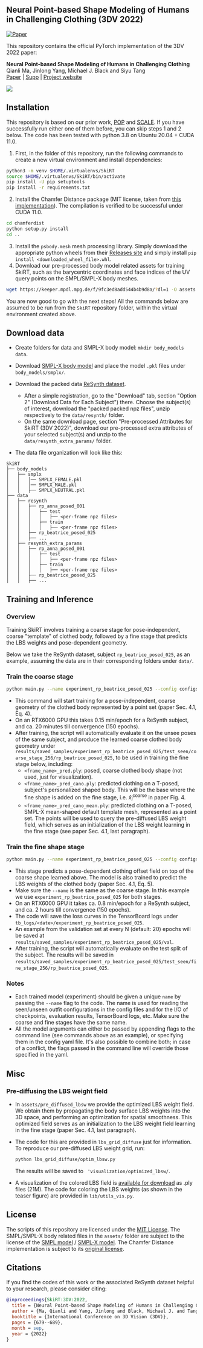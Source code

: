 ## Neural Point-based Shape Modeling of Humans in Challenging Clothing (3DV 2022)

[![Paper](https://img.shields.io/badge/arXiv-Paper-b31b1b.svg)](https://arxiv.org/abs/2109.01137)

This repository contains the official PyTorch implementation of the 3DV 2022 paper:

**Neural Point-based Shape Modeling of Humans in Challenging Clothing** <br>
Qianli Ma, Jinlong Yang, Michael J. Black and Siyu Tang <br>[Paper](https://ps.is.mpg.de/uploads_file/attachment/attachment/695/SkiRT_main_paper.pdf) | [Supp](https://ps.is.mpg.de/uploads_file/attachment/attachment/696/SkiRT_supp.pdf) | [Project website](https://qianlim.github.io/SkiRT) 

![](teasers/SkiRT_teaser.png)



## Installation

This repository is based on our prior work, [POP](https://github.com/qianlim/POP) and [SCALE](https://github.com/qianlim/SCALE). If you have successfully run either one of them before, you can skip steps 1 and 2 below. The code has been tested with python 3.8 on Ubuntu 20.04 + CUDA 11.0.

1. First, in the folder of this repository, run the following commands to create a new virtual environment and install dependencies:

```bash
python3 -m venv $HOME/.virtualenvs/SkiRT
source $HOME/.virtualenvs/SkiRT/bin/activate
pip install -U pip setuptools
pip install -r requirements.txt
```

2. Install the Chamfer Distance package (MIT license, taken from [this implementation](https://github.com/krrish94/chamferdist/tree/97051583f6fe72d5d4a855696dbfda0ea9b73a6a)). The compilation is verified to be successful under CUDA 11.0.

```bash
cd chamferdist
python setup.py install
cd ..
```

3. Install the `psbody.mesh` mesh processing library. Simply download the appropriate python wheels from their [Releases site](https://github.com/MPI-IS/mesh/releases) and simply install `pip install <downloaded_wheel_file>.whl`.
4. Download our pre-processed body model related assets for training SkiRT, such as the barycentric coordinates and face indices of the UV query points on the SMPL/SMPL-X body meshes. 

```bash
wget https://keeper.mpdl.mpg.de/f/9fc3ed8add544b4b9d8a/?dl=1 -O assets.zip && unzip assets.zip -d assets && rm assets.zip
```

You are now good to go with the next steps! All the commands below are assumed to be run from the `SkiRT` repository folder, within the virtual environment created above. 



## Download data

- Create folders for data and SMPL-X body model: `mkdir body_models data`.
- Download [SMPL-X body model](https://smpl-x.is.tue.mpg.de/) and place the model `.pkl` files under `body_models/smplx/`.
- Download the packed data [ReSynth dataset](https://pop.is.tue.mpg.de/).

  - After a simple registration, go to the "Download" tab, section "Option 2" (Download Data for Each Subject") there. Choose the subject(s) of interest, download the "packed packed npz files", unzip respectively to the `data/resynth/` folder. 
  - On the same download page, section "Pre-processed Attributes for SkiRT (3DV 2022)", download our pre-processed extra attributes of your selected subject(s) and unzip to the `data/resynth_extra_params/` folder. 
- The data file organization will look like this:

```
SkiRT
├── body_models
│   ├── smplx
│   │   │── SMPLX_FEMALE.pkl
│   │   │── SMPLX_MALE.pkl
│   │   ├── SMPLX_NEUTRAL.pkl
├── data
│   ├── resynth
│   │   ├── rp_anna_posed_001
│   │   │   ├── test
│   │   │   │   ├── <per-frame npz files>
│   │   │   ├── train
│   │   │   │   ├── <per-frame npz files>
│   │   ├── rp_beatrice_posed_025
│   │   ├── ...
│   ├── resynth_extra_params
│   │   ├── rp_anna_posed_001
│   │   │   ├── test
│   │   │   │   ├── <per-frame npz files>
│   │   │   ├── train
│   │   │   │   ├── <per-frame npz files>
│   │   ├── rp_beatrice_posed_025
│   │   ├── ...
```



## Training and Inference

### **Overview**

Training SkiRT involves training a coarse stage for pose-independent, coarse "template" of clothed body, followed by a fine stage that predicts the LBS weights and pose-dependent geometry.

Below we take the ReSynth dataset, subject `rp_beatrice_posed_025`, as an example, assuming the data are  in their corresponding folders under `data/`.

### **Train the coarse stage** 

```bash
python main.py --name experiment_rp_beatrice_posed_025 --config configs/config_coarse_stage.yaml --outfit_name rp_beatrice_posed_025 --mode train
```

- This command will start training for a pose-*in*dependent, coarse geometry of the clothed body represented by a point set (paper Sec. 4.1, Eq. 4).
- On an RTX6000 GPU this takes 0.15 min/epoch for a ReSynth subject, and ca. 20 minutes till convergence (150 epochs). 
- After training, the script will automatically evaluate it on the unsee poses of the same subject, and produce the learned coarse clothed body geometry under `results/saved_samples/experiment_rp_beatrice_posed_025/test_seen/coarse_stage_256/rp_beatrice_posed_025`, to be used in training the fine stage below, including:
  - `<frame_name>_pred.ply`: posed, coarse clothed body shape (not used, just for visualization).
  - `<frame_name>_pred_cano.ply`: predicted clothing on a T-posed, subject's personalized shaped body. This will be the base where the fine shape is added on the fine stage, i.e. $\hat{x}^{\textrm{coarse}}_i$ in paper Fig. 4.
  - `<frame_name>_pred_cano_mean.ply`: predicted clothing on a T-posed, SMPL-X mean-shaped default template mesh, represented as a point set. The points will be used to query the pre-diffused LBS weight field, which serves as an initialization of the LBS weight learning in the fine stage (see paper Sec. 4.1, last paragraph).

### Train the fine shape stage

```bash
python main.py --name experiment_rp_beatrice_posed_025 --config configs/config_fine_stage.yaml --outfit_name rp_beatrice_posed_025 --mode train
```

- This stage predicts a pose-dependent clothing offset field on top of the coarse shape learned above. The model is also trained to predict the LBS weights of the clothed body (paper Sec. 4.1, Eq. 5).
- Make sure the `--name` is the same as the coarse stage. In this example we use `experiment_rp_beatrice_posed_025` for both stages.
- On an RTX6000 GPU it takes ca. 0.8 min/epoch for a ReSynth subject, and ca. 2 hours till convergence (150 epochs). 
- The code will save the loss curves in the TensorBoard logs under `tb_logs/<date>/experiment_rp_beatrice_posed_025`.
- An example from the validation set at every N (default: 20) epochs will be saved at `results/saved_samples/experiment_rp_beatrice_posed_025/val`.
- After training, the script will automatically evaluate on the test split of the subject. The results will be saved in `results/saved_samples/experiment_rp_beatrice_posed_025/test_seen/fine_stage_256/rp_beatrice_posed_025`.

### Notes

- Each trained model (experiment) should be given a unique `name` by passing the `--name` flag to the code. The name is used for reading the seen/unseen outfit configurations in the config files and for the I/O of checkpoints, evaluation results, TensorBoard logs, etc. Make sure the coarse and fine stages have the same name.
- All the model arguments can either be passed by appending flags to the command line (see commands above as an example), or specifying them in the config yaml file. It's also possible to combine both; in case of a conflict, the flags passed in the command line will override those specified in the yaml.



## Misc
### Pre-diffusing the LBS weight field
- In `assets/pre_diffused_lbsw` we provide the optimized LBS weight field. We obtain them by propagating the body surface LBS weights into the 3D space, and performing an optimization for spatial smoothness.  This optimized field serves as an initialization to the LBS weight field learning in the fine stage (paper Sec. 4.1, last paragraph). 

- The code for this are provided in `lbs_grid_diffuse` just for information. To reproduce our pre-diffused LBS weight grid, run:

  ```bash
  python lbs_grid_diffuse/optim_lbsw.py
  ```

  The results will be saved to ` 'visualization/optimized_lbsw/`.

- A visualization of the colored LBS field is [available for download](https://keeper.mpdl.mpg.de/f/c0cea602cd1b45ba9e32/?dl=1) as .ply files (21M). The code for coloring the LBS weights (as shown in the teaser figure) are provided in `lib/utils_vis.py`.



## License

The scripts of this repository are licensed under the [MIT License](./LICENSE). The SMPL/SMPL-X body related files in the `assets/` folder are subject to the license of the [SMPL model](https://smpl.is.tue.mpg.de/) / [SMPL-X model](https://smpl-x.is.tue.mpg.de/). The Chamfer Distance implementation is subject to its [original license](./chamferdist/LICENSE).



## Citations

If you find the codes of this work or the associated ReSynth dataset helpful to your research, please consider citing:

```bibtex
@inproceedings{SkiRT:3DV:2022,
  title = {Neural Point-based Shape Modeling of Humans in Challenging Clothing},
  author = {Ma, Qianli and Yang, Jinlong and Black, Michael J. and Tang, Siyu},
  booktitle = {International Conference on 3D Vision (3DV)},
  pages = {679--689},
  month = sep,
  year = {2022}
}
```
